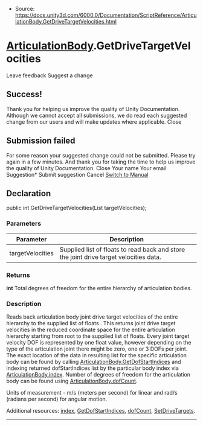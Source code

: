 * Source: https://docs.unity3d.com/6000.0/Documentation/ScriptReference/ArticulationBody.GetDriveTargetVelocities.html

#  [ArticulationBody](https://docs.unity3d.com/6000.0/Documentation/ScriptReference/ArticulationBody.html).GetDriveTargetVelocities
Leave feedback
Suggest a change
## Success!
Thank you for helping us improve the quality of Unity Documentation. Although we cannot accept all submissions, we do read each suggested change from our users and will make updates where applicable.
Close
## Submission failed
For some reason your suggested change could not be submitted. Please <a>try again</a> in a few minutes. And thank you for taking the time to help us improve the quality of Unity Documentation.
Close
Your name Your email Suggestion* Submit suggestion
Cancel
[Switch to Manual](https://docs.unity3d.com/6000.0/Documentation/Manual/class-ArticulationBody.html "Go to ArticulationBody Component in the Manual")
## Declaration
public int GetDriveTargetVelocities(List<float> targetVelocities); 
### Parameters
Parameter | Description  
---|---  
targetVelocities | Supplied list of floats to read back and store the joint drive target velocities data.   
### Returns
**int** Total degrees of freedom for the entire hierarchy of articulation bodies. 
### Description
Reads back articulation body joint drive target velocities of the entire hierarchy to the supplied list of floats .
This returns joint drive target velocities in the reduced coordinate space for the entire articulation hierarchy starting from root to the supplied list of floats. Every joint target velocity DOF is represented by one float value, however depending on the type of the articulation joint there might be zero, one or 3 DOFs per joint. The exact location of the data in resulting list for the specific articulation body can be found by calling [ArticulationBody.GetDofStartIndices](https://docs.unity3d.com/6000.0/Documentation/ScriptReference/ArticulationBody.GetDofStartIndices.html) and indexing returned dofStartIndices list by the particular body index via [ArticulationBody.index](https://docs.unity3d.com/6000.0/Documentation/ScriptReference/ArticulationBody-index.html). Number of degrees of freedom for the articulation body can be found using [ArticulationBody.dofCount](https://docs.unity3d.com/6000.0/Documentation/ScriptReference/ArticulationBody-dofCount.html).  
  
Units of measurement - m/s (meters per second) for linear and rad/s (radians per second) for angular motion.  
  
Additional resources: [index](https://docs.unity3d.com/6000.0/Documentation/ScriptReference/ArticulationBody-index.html), [GetDofStartIndices](https://docs.unity3d.com/6000.0/Documentation/ScriptReference/ArticulationBody.GetDofStartIndices.html), [dofCount](https://docs.unity3d.com/6000.0/Documentation/ScriptReference/ArticulationBody-dofCount.html), [SetDriveTargets](https://docs.unity3d.com/6000.0/Documentation/ScriptReference/ArticulationBody.SetDriveTargets.html). 
* * *
